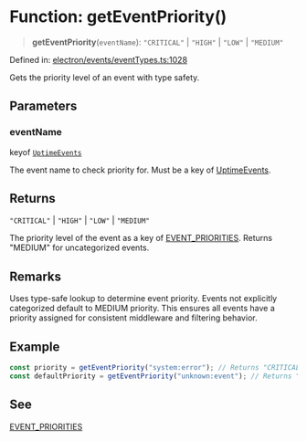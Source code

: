 # Function: getEventPriority()

> **getEventPriority**(`eventName`): `"CRITICAL"` \| `"HIGH"` \| `"LOW"` \| `"MEDIUM"`

Defined in: [electron/events/eventTypes.ts:1028](https://github.com/Nick2bad4u/Uptime-Watcher/blob/8a1973382d5fe14c52996ecda381894eb7ecd4a6/electron/events/eventTypes.ts#L1028)

Gets the priority level of an event with type safety.

## Parameters

### eventName

keyof [`UptimeEvents`](../interfaces/UptimeEvents.md)

The event name to check priority for. Must be a key of [UptimeEvents](../interfaces/UptimeEvents.md).

## Returns

`"CRITICAL"` \| `"HIGH"` \| `"LOW"` \| `"MEDIUM"`

The priority level of the event as a key of [EVENT\_PRIORITIES](../variables/EVENT_PRIORITIES.md). Returns "MEDIUM" for uncategorized events.

## Remarks

Uses type-safe lookup to determine event priority. Events not explicitly categorized default to MEDIUM priority.
This ensures all events have a priority assigned for consistent middleware and filtering behavior.

## Example

```typescript
const priority = getEventPriority("system:error"); // Returns "CRITICAL"
const defaultPriority = getEventPriority("unknown:event"); // Returns "MEDIUM"
```

## See

[EVENT\_PRIORITIES](../variables/EVENT_PRIORITIES.md)
